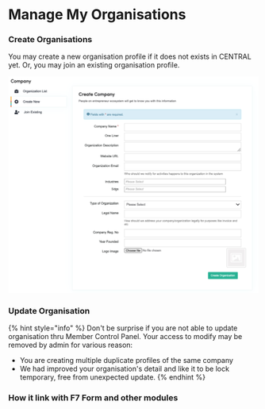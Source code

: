 # Manage My Organisations

### Create Organisations

You may create a new organisation profile if it does not exists in CENTRAL yet. Or, you may join an existing organisation profile.

![](../../.gitbook/assets/screenshot-2021-02-22-at-12.00.39-pm.png)

### Update Organisation

{% hint style="info" %}
Don't be surprise if you are not able to update organisation thru Member Control Panel. Your access to modify may be removed by admin for various reason:

* You are creating multiple duplicate profiles of the same company
* We had improved your organisation's detail and like it to be lock temporary, free from unexpected update.
{% endhint %}



### How it link with F7 Form and other modules



